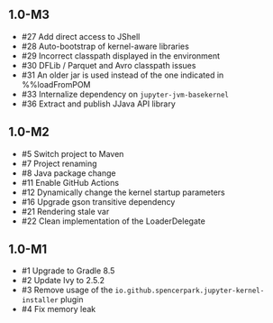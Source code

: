 ## 1.0-M3

- #27 Add direct access to JShell
- #28 Auto-bootstrap of kernel-aware libraries 
- #29 Incorrect classpath displayed in the environment 
- #30 DFLib / Parquet and Avro classpath issues 
- #31 An older jar is used instead of the one indicated in %%loadFromPOM 
- #33 Internalize dependency on `jupyter-jvm-basekernel` 
- #36 Extract and publish JJava API library

## 1.0-M2

- #5 Switch project to Maven 
- #7 Project renaming
- #8 Java package change 
- #11 Enable GitHub Actions 
- #12 Dynamically change the kernel startup parameters
- #16 Upgrade gson transitive dependency 
- #21 Rendering stale var
- #22 Clean implementation of the LoaderDelegate

## 1.0-M1

- #1 Upgrade to Gradle 8.5
- #2 Update Ivy to 2.5.2
- #3 Remove usage of the `io.github.spencerpark.jupyter-kernel-installer` plugin
- #4 Fix memory leak